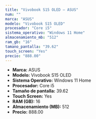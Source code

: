```yaml
---
title: "Vivobook S15 OLED — ASUS"
num: ""
marca: "ASUS"
modelo: "Vivobook S15 OLED"
procesador: "Core i5"
sistema_operativo: "Windows 11 Home"
almacenamiento_mb: "512"
ram_gb: "16"
tamano_pantalla: "39.62"
touch_screen: "Yes"
precio: "888.00"
---
```

<ul>
<li><strong>Marca:</strong> ASUS</li>
<li><strong>Modelo:</strong> Vivobook S15 OLED</li>
<li><strong>Sistema Operativo:</strong> Windows 11 Home</li>
<li><strong>Procesador:</strong> Core i5 </li>
<li><strong>Tamaño de pantalla:</strong> 39.62</li>
<li><strong>Touch Screen:</strong> Yes</li>
<li><strong>RAM (GB):</strong> 16</li>
<li><strong>Almacenamiento (MB):</strong> 512</li>
<li><strong>Precio:</strong> 888.00</li>
</ul>